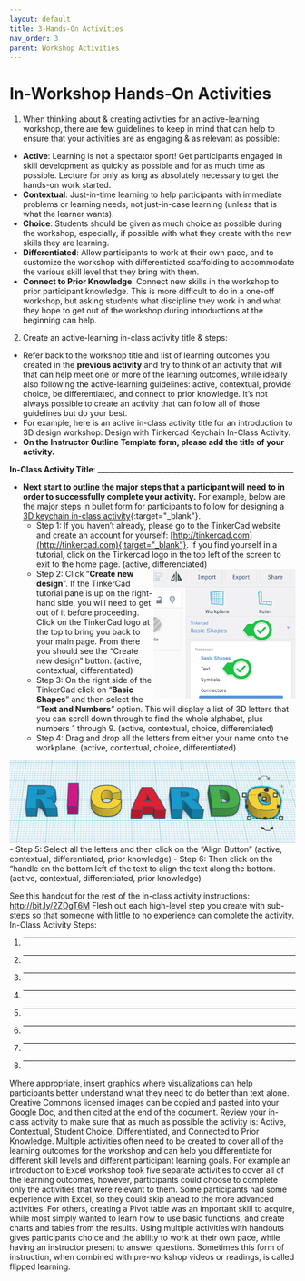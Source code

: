 ```yaml
---
layout: default
title: 3-Hands-On Activities
nav_order: 3
parent: Workshop Activities
---
```


# In-Workshop Hands-On Activities

1. When thinking about & creating activities for an active-learning workshop, there are few guidelines to keep in mind that can help to ensure that your activities are as engaging & as relevant as possible:
- **Active**: Learning is not a spectator sport! Get participants engaged in skill development as quickly as possible and for as much time as possible. Lecture for only as long as absolutely necessary to get the hands-on work started.
- **Contextual**: Just-in-time learning to help participants with immediate problems or learning needs, not just-in-case learning (unless that is what the learner wants).
- **Choice**: Students should be given as much choice as possible during the workshop, especially, if possible with what they create with the new skills they are learning. 
- **Differentiated**: Allow participants to work at their own pace, and to customize the workshop with differentiated scaffolding to accommodate the various skill level that they bring with them.
- **Connect to Prior Knowledge**: Connect new skills in the workshop to prior participant knowledge. This is more difficult to do in a one-off workshop, but asking students what discipline they work in and what they hope to get out of the workshop during introductions at the beginning can help.

2. Create an active-learning in-class activity title & steps:
- Refer back to the workshop title and list of learning outcomes you created in the **previous activity** and try to think of an activity that will that can help meet one or more of the learning outcomes, while ideally also following the active-learning guidelines: active, contextual, provide choice, be differentiated, and connect to prior knowledge. It’s not always possible to create an activity that can follow all of those guidelines but do your best.
- For example, here is an active in-class activity title for an introduction to 3D design workshop: Design with Tinkercad Keychain In-Class Activity.
- **On the Instructor Outline Template form, please add the title of your activity.**

**In-Class Activity Title**: ______________________________________________________

- **Next start to outline the major steps that a participant will need to in order to successfully complete your activity.** For example, below are the major steps in bullet form for participants to follow for designing a [3D keychain in-class activity](http://bit.ly/2ZDgT6M){:target="_blank"}. 
  - Step 1: If you haven’t already, please go to the TinkerCad website and create an account for yourself: [http://tinkercad.com](http://tinkercad.com){:target="_blank"}. If you find yourself in a tutorial, click on the Tinkercad logo in the top left of the screen to exit to the home page. (active, differenciated)
  - <img src="images/create-new-design.png" style="float:right;width:250px;" alt="Create New Design"> Step 2: Click “**Create new design**”. If the TinkerCad tutorial pane is up on the right-hand side, you will need to get out of it before proceeding. Click on the TinkerCad logo at the top to bring you back to your main page. From there you should see the “Create new design” button. (active, contextual, differentiated)
  - Step 3: On the right side of the TinkerCad click on “**Basic Shapes**” and then select the “**Text and Numbers**” option. This will display a list of 3D letters that you can scroll down through to find the whole alphabet, plus numbers 1 through 9. (active, contextual, choice, differentiated)
  - Step 4: Drag and drop all the letters from either your name onto the workplane. (active, contextual, choice, differentiated)
 <img src="images/ricardo.png" alt="Ricardo Design">
  - Step 5: Select all the letters and then click on the “Align Button” (active, contextual, differentiated, prior knowledge)
  - Step 6: Then click on the “handle on the bottom left of the text to align the text along the bottom. (active, contextual, differentiated, prior knowledge)

See this handout for the rest of the in-class activity instructions:  http://bit.ly/2ZDgT6M 
Flesh out each high-level step you create with sub-steps so that someone with little to no experience can complete the activity.
In-Class Activity Steps:
1. _______________________________________________________
2. _______________________________________________________
3. _______________________________________________________
4. _______________________________________________________
5. _______________________________________________________
6. _______________________________________________________
7. _______________________________________________________
8. _______________________________________________________

Where appropriate, insert graphics where visualizations can help participants better understand what they need to do better than text alone. Creative Commons licensed images can be copied and pasted into your Google Doc, and then cited at the end of the document.
Review your in-class activity to make sure that as much as possible the activity is: 
Active, Contextual, Student Choice, Differentiated, and Connected to Prior Knowledge.
Multiple activities often need to be created to cover all of the learning outcomes for the workshop and can help you differentiate for different skill levels and different participant learning goals. 
For example an introduction to Excel workshop took five separate activities to cover all of the learning outcomes, however, participants could choose to complete only the activities that were relevant to them.
Some participants had some experience with Excel, so they could skip ahead to the more advanced activities. For others, creating a Pivot table was an important skill to acquire, while most simply wanted to learn how to use basic functions, and create charts and tables from the results. 
Using multiple activities with handouts gives participants choice and the ability to work at their own pace, while having an instructor present to answer questions. Sometimes this form of instruction, when combined with pre-workshop videos or readings, is called flipped learning.

